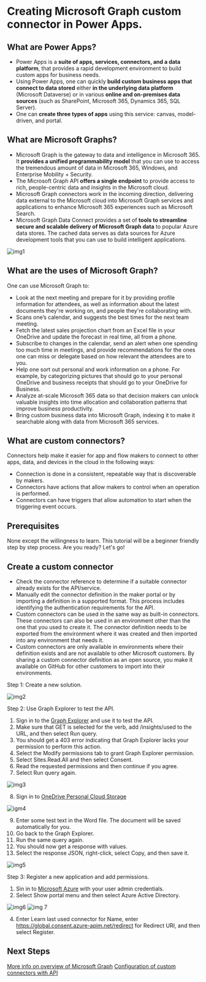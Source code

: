 # Creating Microsoft Graph custom connector in Power Apps.

## What are Power Apps?
* Power Apps is a **suite of apps, services, connectors, and a data platform**, that provides a rapid development environment to build custom apps for business needs. 
* Using Power Apps, one can quickly **build custom business apps that connect to data stored** either **in the underlying data platform** (Microsoft Dataverse) or in various **online and on-premises data sources** (such as SharePoint, Microsoft 365, Dynamics 365, SQL Server). 
* One can **create three types of apps** using this service: canvas, model-driven, and portal. 

## What are Microsoft Graphs?
* Microsoft Graph is the gateway to data and intelligence in Microsoft 365. It **provides a unified programmability model** that you can use to access the tremendous amount of data in Microsoft 365, Windows, and Enterprise Mobility + Security.
* The Microsoft Graph API **offers a single endpoint** to provide access to rich, people-centric data and insights in the Microsoft cloud.
* Microsoft Graph connectors work in the incoming direction, delivering data external to the Microsoft cloud into Microsoft Graph services and applications to enhance Microsoft 365 experiences such as Microsoft Search.
* Microsoft Graph Data Connect provides a set of **tools to streamline secure and scalable delivery of Microsoft Graph data** to popular Azure data stores. The cached data serves as data sources for Azure development tools that you can use to build intelligent applications.

![img1](https://user-images.githubusercontent.com/58803999/172055576-a3100eea-e65d-4e97-937d-606b5d0f55e1.png)

## What are the uses of Microsoft Graph?
One can use Microsoft Graph to:
* Look at the next meeting and prepare for it by providing profile information for attendees, as well as information about the latest documents they're working on, and people they're collaborating with.
* Scans one’s calendar, and suggests the best times for the next team meeting.
* Fetch the latest sales projection chart from an Excel file in your OneDrive and update the forecast in real time, all from a phone.
* Subscribe to changes in the calendar, send an alert when one spending too much time in meetings, and provide recommendations for the ones one can miss or delegate based on how relevant the attendees are to you.
* Help one sort out personal and work information on a phone. For example, by categorizing pictures that should go to your personal OneDrive and business receipts that should go to your OneDrive for Business.
* Analyze at-scale Microsoft 365 data so that decision makers can unlock valuable insights into time allocation and collaboration patterns that improve business productivity.
* Bring custom business data into Microsoft Graph, indexing it to make it searchable along with data from Microsoft 365 services.

## What are custom connectors?
Connectors help make it easier for app and flow makers to connect to other apps, data, and devices in the cloud in the following ways:
* Connection is done in a consistent, repeatable way that is discoverable by makers.
* Connectors have actions that allow makers to control when an operation is performed.
* Connectors can have triggers that allow automation to start when the triggering event occurs.

## Prerequisites
None except the willingness to learn. This tutorial will be a beginner friendly step by step process. Are you ready? Let's go!

## Create a custom connector
* Check the connector reference to determine if a suitable connector already exists for the API/service.
* Manually edit the connector definition in the maker portal or by importing a definition in a supported format. This process includes identifying the authentication requirements for the API.
* Custom connectors can be used in the same way as built-in connectors. These connectors can also be used in an environment other than the one that you used to create it. The connector definition needs to be exported from the environment where it was created and then imported into any environment that needs it. 
* Custom connectors are only available in environments where their definition exists and are not available to other Microsoft customers. By sharing a custom connector definition as an open source, you make it available on GitHub for other customers to import into their environments. 

Step 1: Create a new solution.

![img2](https://user-images.githubusercontent.com/58803999/172056163-171285f5-e10a-4a32-bc91-77672dc5b370.png)

Step 2: Use Graph Explorer to test the API.
1. Sign in to the [Graph Explorer](https://developer.microsoft.com/en-us/graph/graph-explorer) and use it to test the API.
2. Make sure that GET is selected for the verb, add /insights/used to the URL, and then select Run query.
3. You should get a 403 error indicating that Graph Explorer lacks your permission to perform this action.
4. Select the Modify permissions tab to grant Graph Explorer permission.
5. Select Sites.Read.All and then select Consent.
6. Read the requested permissions and then continue if you agree.
7. Select Run query again.

![img3](https://user-images.githubusercontent.com/58803999/172056304-734b0bd3-64ff-4910-9f24-e46dc6184ebc.png)

8. Sign in to [OneDrive Personal Cloud Storage](https://www.microsoft.com/en-us/microsoft-365/onedrive/online-cloud-storage)

![igm4](https://user-images.githubusercontent.com/58803999/172056308-ea37b87a-24cd-497e-9594-365e6500e991.png)

9. Enter some test text in the Word file. The document will be saved automatically for you.
10. Go back to the Graph Explorer.
11. Run the same query again.
12. You should now get a response with values.
13. Select the response JSON, right-click, select Copy, and then save it.

![img5](https://user-images.githubusercontent.com/58803999/172056314-3d3046c6-96de-407c-ac40-0c4b9a6c0347.png)

Step 3: Register a new application and add permissions.
1. Sin in to [Microsoft Azure](portal.azure.com) with your user admin credentials.
2. Select Show portal menu and then select Azure Active Directory.

![img6](https://user-images.githubusercontent.com/58803999/172056722-6d4ee677-4c2e-4c5f-a289-0cdf0a4d2646.png)
![img 7](https://user-images.githubusercontent.com/58803999/172056729-7e41c83e-287f-4e73-bdc7-5decb5cb27a5.png)

4. Enter Learn last used connector for Name, enter https://global.consent.azure-apim.net/redirect for Redirect URI, and then select Register.

## Next Steps
[More info on overview of Microsoft Graph](https://docs.microsoft.com/en-us/graph/overview)
[Configuration of custom connectors with API](https://docs.microsoft.com/en-us/learn/modules/configure-custom-connectors-api/)
